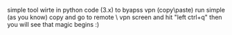 simple tool wirte in python code (3.x) to byapss vpn (copy\paste)
run simple (as you know) copy and go to remote \ vpn screen and hit "left ctrl+q" then you will see that magic begins :)
